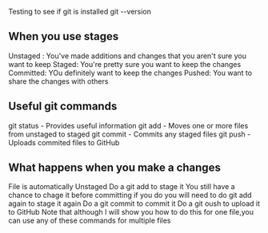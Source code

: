 Testing to see if git is installed
	git --version
	
When you use stages
------------------------------
Unstaged : You've made additions and changes that you aren't sure you want to keep
Staged: You're pretty sure you want to keep the changes
Committed: YOu definitely want to keep the changes
Pushed: You want to share the changes with others

Useful git commands 
---------------------------------
git status - Provides useful information
git add - Moves one or more files from unstaged to staged
git commit - Commits any staged files 
git push - Uploads commited files to GitHub

What happens when you make a changes
-------------------------------------
File is automatically Unstaged
Do a git add to stage it
You still have a chance to chage it before committing 
 if you do you will need to do  git add again to stage it again
Do a git commit to commit it
Do a git oush to upload it to GitHub
Note that although I will show you how to do this for one file,you can use any of these commands for multiple files

